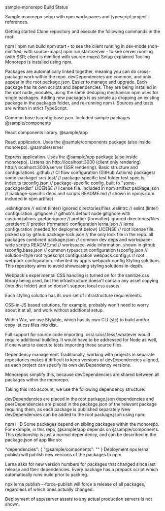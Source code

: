 sample-monorepo
Build Status

Sample monorepo setup with npm workspaces and typescript project references.

Getting started
Clone repository and execute the following commands in the root:

npm i
npm run build
npm start - to see the client running in dev-mode (non-minified; with source-maps)
npm run start:server - to see server running (with SSR; client is minified with source-maps)
Setup explained
Tooling
Monorepo is installed using npm.

Packages are automatically linked together, meaning you can do cross-package work within the repo.
devDependencies are common, and only appear in the root package.json. Easier to manage and upgrade.
Each package has its own scripts and dependencies. They are being installed in the root node_modules, using the same deduping mechanism npm uses for single packages.
Adding new packages is as simple as dropping an existing package in the packages folder, and re-running npm i.
Sources and tests are written in strict TypeScript.

Common base tsconfig.base.json.
Included sample packages
@sample/components

React components library.
@sample/app

React application.
Uses the @sample/components package (also inside monorepo).
@sample/server

Express application.
Uses the @sample/app package (also inside monorepo).
Listens on http://localhost:3000 (client only rendering) http://localhost:3000/server (SSR rendering).
Basic structure and configurations
.github                  // CI flow configuration (GitHub Actions)
packages/
  some-package/
    src/
      test/              // package-specific test folder
        test.spec.ts
      index.ts
      tsconfig.json      // package-specific config, built to "some-package/dist"
    LICENSE              // license file. included in npm artifact
    package.json         // package-specific deps and scripts
    README.md            // shown in npmjs.com. included in npm artifact

.eslintignore            // eslint (linter) ignored directories/files
.eslintrc                // eslint (linter) configuration
.gitignore               // github's default node gitignore with customizations
.prettierignore          // prettier (formatter) ignored directories/files
.prettierrc              // prettier (formatter) configuration
lerna.json               // lerna configuration (needed for deployment below)
LICENSE                  // root license file. picked up by github
package-lock.json        // the only lock file in the repo. all packages combined
package.json             // common dev deps and workspace-wide scripts
README.md                // workspace-wide information. shown in github
tsconfig.base.json       // common typescript configuration
tsconfig.json            // solution-style root typescript configuration
webpack.config.js        // root webpack configuration. inherited by app's webpack config
Styling solutions
This repository aims to avoid showcasing styling solutions in-depth.

Webpack's experimental CSS handling is turned on for the sanitize.css library being used, but the infrastructure doesn't contain any asset copying (into dist folder) and so doesn't support local css assets.

Each styling solution has its own set of infrastructure requirements.

CSS-in-JS based solutions, for example, probably won't need to worry about it at all, and work without additional setup.

Within Wix, we use Stylable, which has its own CLI (stc) to build and/or copy .st.css files into dist.

Full support for source code importing .css/.scss/.less/.whatever would require additional building. It would have to be addressed for Node as well, if one wants to execute tests importing these source files.

Dependency management
Traditionally, working with projects in separate repositories makes it difficult to keep versions of devDependencies aligned, as each project can specify its own devDependency versions.

Monorepos simplify this, because devDependencies are shared between all packages within the monorepo.

Taking this into account, we use the following dependency structure:

devDependencies are placed in the root package.json
dependencies and peerDependencies are placed in the package.json of the relevant package requiring them, as each package is published separately
New devDependencies can be added to the root package.json using npm:

npm i <package name> -D
Some packages depend on sibling packages within the monorepo. For example, in this repo, @sample/app depends on @sample/components. This relationship is just a normal dependency, and can be described in the package.json of app like so:

  "dependencies": {
    "@sample/components": "<package version>"
  }
Deployment
npx lerna publish will publish new versions of the packages to npm.

Lerna asks for new version numbers for packages that changed since last release and their dependencies. Every package has a prepack script which automatically runs build prior to packing.

npx lerna publish --force-publish will force a release of all packages, regardless of which ones actually changed.

Deployment of app/server assets to any actual production servers is not shown.
